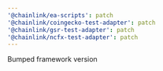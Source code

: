 ```yaml
---
'@chainlink/ea-scripts': patch
'@chainlink/coingecko-test-adapter': patch
'@chainlink/gsr-test-adapter': patch
'@chainlink/ncfx-test-adapter': patch
---
```


Bumped framework version
